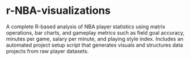 # r-NBA-visualizations
 A complete R-based analysis of NBA player statistics using matrix operations, bar charts, and gameplay metrics such as field goal accuracy, minutes per game, salary per minute, and playing style index. Includes an automated project setup script that generates visuals and structures data projects from raw player datasets.
